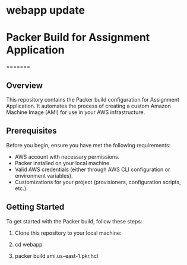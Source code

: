 # webapp update 


# Packer Build for Assignment Application
=======

## Overview

This repository contains the Packer build configuration for Assignment Application. It automates the process of creating a custom Amazon Machine Image (AMI) for use in your AWS infrastructure.

## Prerequisites

Before you begin, ensure you have met the following requirements:

- AWS account with necessary permissions.
- Packer installed on your local machine.
- Valid AWS credentials (either through AWS CLI configuration or environment variables).
- Customizations for your project (provisioners, configuration scripts, etc.).

## Getting Started

To get started with the Packer build, follow these steps:

1. Clone this repository to your local machine:

2. cd webapp

3. packer build ami.us-east-1.pkr.hcl